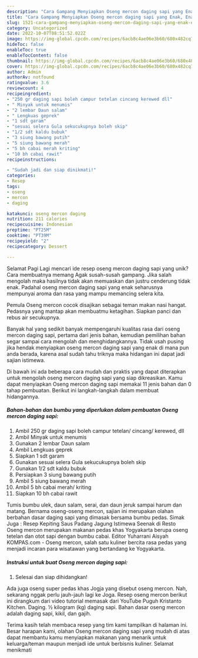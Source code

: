 ```yaml
---
description: "Cara Gampang Menyiapkan Oseng mercon daging sapi yang Enak, Enak"
title: "Cara Gampang Menyiapkan Oseng mercon daging sapi yang Enak, Enak"
slug: 1521-cara-gampang-menyiapkan-oseng-mercon-daging-sapi-yang-enak-enak
category: Uncategorized
date: 2022-10-07T08:51:52.022Z
image: https://img-global.cpcdn.com/recipes/6acb8c4ae06e3b60/680x482cq70/oseng-mercon-daging-sapi-foto-resep-utama.jpg
hideToc: false
enableToc: true
enableTocContent: false
thumbnail: https://img-global.cpcdn.com/recipes/6acb8c4ae06e3b60/680x482cq70/oseng-mercon-daging-sapi-foto-resep-utama.jpg
cover: https://img-global.cpcdn.com/recipes/6acb8c4ae06e3b60/680x482cq70/oseng-mercon-daging-sapi-foto-resep-utama.jpg
author: Admin
authorAv: notfound
ratingvalue: 3.6
reviewcount: 4
recipeingredient:
- "250 gr daging sapi boleh campur tetelan cincang kerewed dll"
- " Minyak untuk menumis"
- "2 lembar Daun salam"
- " Lengkuas geprek"
- "1 sdt garam"
- "sesuai selera Gula sekucukupnya boleh skip"
- "1/2 sdt kaldu bubuk"
- "3 siung bawang putih"
- "5 siung bawang merah"
- "5 bh cabai merah kriting"
- "10 bh cabai rawit"
recipeinstructions:

- "Sudah jadi dan siap dinikmati!"
categories:
- Resep
tags:
- oseng
- mercon
- daging

katakunci: oseng mercon daging 
nutrition: 211 calories
recipecuisine: Indonesian
preptime: "PT25M"
cooktime: "PT39M"
recipeyield: "2"
recipecategory: Dessert

---
```



Selamat Pagi Lagi mencari ide resep oseng mercon daging sapi yang unik? Cara membuatnya memang Agak susah-susah gampang. Jika salah mengolah maka hasilnya tidak akan memuaskan dan justru cenderung tidak enak. Padahal oseng mercon daging sapi yang enak seharusnya mempunyai aroma dan rasa yang mampu memancing selera kita.


Pemula Oseng mercon cocok disajikan sebagai teman makan nasi hangat. Pedasnya yang mantap akan membuatmu ketagihan. Siapkan panci dan rebus air secukupnya.

Banyak hal yang sedikit banyak mempengaruhi kualitas rasa dari oseng mercon daging sapi, pertama dari jenis bahan, kemudian pemilihan bahan segar sampai cara mengolah dan menghidangkannya. Tidak usah pusing jika hendak menyiapkan oseng mercon daging sapi yang enak di mana pun anda berada, karena asal sudah tahu triknya maka hidangan ini dapat jadi sajian istimewa.


Di bawah ini ada beberapa cara mudah dan praktis yang dapat diterapkan untuk mengolah oseng mercon daging sapi yang siap dikreasikan. Kamu dapat menyiapkan Oseng mercon daging sapi memakai 11 jenis bahan dan 0 tahap pembuatan. Berikut ini langkah-langkah dalam membuat hidangannya.

<!--inarticleads1-->

##### Bahan-bahan dan bumbu yang diperlukan dalam pembuatan Oseng mercon daging sapi:

1. Ambil 250 gr daging sapi boleh campur tetelan/ cincang/ kerewed, dll
1. Ambil  Minyak untuk menumis
1. Gunakan 2 lembar Daun salam
1. Ambil  Lengkuas geprek
1. Siapkan 1 sdt garam
1. Gunakan sesuai selera Gula sekucukupnya boleh skip
1. Gunakan 1/2 sdt kaldu bubuk
1. Persiapkan 3 siung bawang putih
1. Ambil 5 siung bawang merah
1. Ambil 5 bh cabai merah/ kriting
1. Siapkan 10 bh cabai rawit


Tumis bumbu ulek, daun salam, serai, dan daun jeruk sampai harum dan matang. Bernama oseng-oseng mercon, sajian ini merupakan olahan berbahan dasar daging sapi yang dimasak bersama bumbu pedas. Simak Juga : Resep Kepiting Saus Padang Jagung Istimewa Seenak di Resto Oseng mercon merupakan makanan pedas khas Yogyakarta berupa oseng tetelan dan otot sapi dengan bumbu cabai. Editor Yuharrani Aisyah KOMPAS.com - Oseng mercon, salah satu kuliner bercita rasa pedas yang menjadi incaran para wisatawan yang bertandang ke Yogyakarta. 

<!--inarticleads2-->

##### Instruksi untuk buat Oseng mercon daging sapi:


1. Selesai dan siap dihidangkan!

Ada juga oseng super pedas khas Jogja yang disebut oseng mercon. Nah, sekarang nggak perlu jauh-jauh lagi ke Joga. Resep oseng mercon berikut ini dirangkum dari video tutorial memasak dari YouTube Puguh Kristanto Kitchen. Daging. ½ kilogram (kg) daging sapi. Bahan dasar oseng mercon adalah daging sapi, kikil, dan gajih. 

Terima kasih telah membaca resep yang tim kami tampilkan di halaman ini. Besar harapan kami, olahan Oseng mercon daging sapi yang mudah di atas dapat membantu kamu menyiapkan makanan yang menarik untuk keluarga/teman maupun menjadi ide untuk berbisnis kuliner. Selamat menikmati
